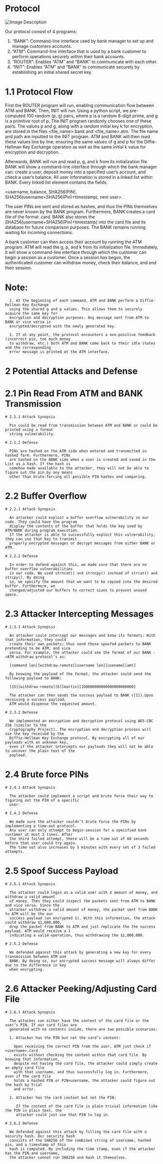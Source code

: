 # Protocol
![Image Description](/img-description.jpeg)

Our protocol consist of 4 programs:
1. “BANK”: Command-line interface used by bank manager to set up and manage customers
accounts.
2. “ATM”: Command-line interface that is used by a bank customer to perform operations
securely within their bank accounts.
3. “ROUTER”: Enables “ATM” and “BANK” to communicate with each other.
4. “INIT”: Enables “ATM” and “BANK” to communicate securely by establishing an initial shared
secret key.

  # 1.1 Protocol Flow
  First the ROUTER program will run, enabling communication flow between ATM and BANK. Then,
  INIT will run. Using a python script, we pre-computed 100 random (p, g) pairs, where p is a random
  8-digit prime, and g is a primitive root of p. The INIT program randomly chooses one of these
  pairs. The values p and g, along with a random initial key k for encryption, are stored in the
  files <file_name>.bank and <file_name>.atm. The file name and path are inputted to the INIT
  program. ATM and BANK will then read these values line by line; ensuring the same values of g and
  p for the Diffie-Hellman Key Exchange operation as well as the same initial k value for encryption
  and decryption.
  
  Afterwards, BANK will run and read p, g, and k from its initialization file. BANK will show a
  command-line interface through which the bank manager can: create a user, deposit money into a
  specified user’s account, and check a user’s balance. All user information is stored in a linked list
  within BANK. Every linked list element contains the fields:
  
  <username, balance, SHA256(PIN), SHA256(username+SHA256(Pin)+timestamp), next user>.
  
  The user PINs are sent and stored as hashes, and thus the PINs themselves are never known by the
  BANK program. Furthermore, BANK creates a card file of the format <username>.card. BANK also
  stores the SHA256(username+SHA256(Pin)+timestamp) into the card file and its database for
  future comparison purposes. The BANK remains running waiting for incoming connections.
  
  A bank customer can then access their account by running the ATM program. ATM will read the g,
  p, and k from its initialization file. Immediately, it will show a command-line interface through
  which the customer can begin a session as a customer. Once a session has begun, the authenticated
  customer can withdraw money, check their balance, and end their session.
  
  # Note:
  
      1. At the beginning of each command, ATM and BANK perform a Diffie-Hellman Key Exchange
      using the shared g and p values. This allows them to securely acquire the same key for
      encryption and decryption purposes. Any message sent from ATM to BANK or vice versa is
      encrypted/decrypted with the newly generated key.
      
      2. If at any point, the protocol encounters a non-positive feedback (incorrect pin, too much money
      to withdraw, etc.) both ATM and BANK come back to their idle states and the corresponding
      error message is printed at the ATM interface.
      
      
      
      
# 2 Potential Attacks and Defense

  # 2.1 Pin Read From ATM and BANK Transmission
  
    # 2.1.1 Attack Synopsis
    
      Pin could be read from transmission between ATM and BANK or could be printed using a format
      string vulnerability.
      
    # 2.1.2 Defense
    
      PINs are hashed on the ATM side when entered and transmitted in hashed form. Furthermore, PINs
      are hashed on the BANK side when a user is created and saved in the List as a hash. If the hash is
      somehow made available to the attacker, they will not be able to figure out the pin by any means
      other than brute-forcing all possible PIN hashes and comparing.
  
  # 2.2 Buffer Overflow
  
    # 2.2.1 Attack Synopsis
    
      An attacker could exploit a buffer overflow vulnerability in our code. They could have the program
      display the contents of the buffer that holds the key used by ATM/BANK during program execution.
      If the attacker is able to successfully exploit this vulnerability, they can use that key to transmit
      properly encrypted messages or decrypt messages from either BANK or ATM.
      
    # 2.2.2 Defense
    
      In order to defend against this, we made sure that there are no buffer overflow vulnerabilities
      in our code. We used strncat() and strncpy() instead of strcat() and strcpy(). By doing
      so, we specify the amount that we want to be copied into the desired buffer. Furthermore, we
      changed/adjusted our buffers to correct sizes to prevent unused space.
      
  # 2.3 Attacker Intercepting Messages
  
    # 2.3.1 Attack Synopsis
    
      An attacker could intercept our messages and know its formats. With that information, they could
      create their own packets; thus send those spoofed packets to BANK pretending to be ATM, and vice
      versa. For example, the attacker could see the format of our BANK ->ATM withdraw protocol’s as:
      
      [command len][withdraw-remote][username len][usename][amt]
      
      By knowing the payload of the format, the attacker could send the following payload to BANK:
      
      [15][withdraw-remote][6][martin][100000000000000000000000]
      
      The attacker can then sends the success payload to BANK ([1]).Upon receiving a success payload,
      ATM would dispense the requested amount.
      
    # 2.3.2 Defense
    
      We implemented an encryption and decryption protocol using AES-CBC 256 (similar to the
      Cryptography Project). The encryption and decryption process will use the key received by the
      Diffie-Hellman Key Exchange protocol. By encrypting all of our payloads with an unknown key,
      even if the attacker intercepts our payloads they will not be able to uncover the plain text of the
      payload.

  
  # 2.4 Brute force PINs
  
    # 2.4.1 Attack Synopsis

      The attacker could implement a script and brute force their way to figuring out the PIN of a specific
      user.
      
    # 2.4.2 Defense
    
      We made sure the attacker couldn’t brute force the PINs by implementing a time-out protocol.
      Any user can only attempt to begin-session for a specified bank customer at most 3 times. After
      the third failed attempt, there will be a time out of 60 seconds before that user could try again.
      The time out also increases by 5 minutes with every set of 3 failed attempts.
      
  # 2.5 Spoof Success Payload
  
    # 2.5.1 Attack Synopsis
    
      The attacker could login as a valid user with X amount of money, and withdraw a valid amount
      of money. Then they could inspect the packets sent from ATM to BANK and vice versa. Since the
      attacker withdrew a valid amount of money, the packet sent from BANK to ATM will be the our
      success payload (an encrypted 1). With this information, the attack could withdraw $1,000,000,
      drop the packet from BANK to ATM and just replicate the the success payload. ATM would receive a 1
      indicating a valid operation, thus withdrawing the $1,000,000.
      
    # 2.5.2 Defense
    
      We defended against this attack by generating a new key for every transmission between ATM and
      BANK. By doing so, our encrypted success message will always differ due to the difference in key
      when encrypting.
      
  # 2.6 Attacker Peeking/Adjusting Card File
  
    # 2.6.1 Attack Synopsis
    
      The attacker can either have the content of the card file or the user’s PIN. If our card files are
      generated with no contents inside, there are two possible scenarios:
      
      1. Attacker has the PIN but not the card’s content:
      
        Upon receiving the correct PIN from the user, ATM just check if <username>.card
        exists without checking the content within that card file. By knowing that information,
        despite not having the card file, the attacker could simply create an empty card file
        with that username, and thus successfully log in. Furthermore, even if the card file
        holds a hashed PIN or PIN+username, the attacker could figure out the hash by trial
        and error.
        
      2. Attacker has the card content but not the PIN:
      
         If the content of the card file is plain trivial information like the PIN in plain text, the
         attacker could just use that PIN to log in.
         
    # 2.6.2 Defense
    
      We defended against this attack by filling the card file with a security hash. Our security hash
      consists of the SHA256 of the combined string of username, hashed pin, and a timestamp of this
      hash is computed. By including the time stamp, even if the attacker has the PIN and username,
      the attacker cannot run SHA256 and hash it themselves.
      

